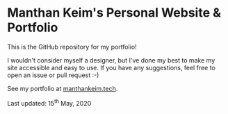 # Manthan Keim's Personal Website &amp; Portfolio

This is the GitHub repository for my portfolio!

I wouldn't consider myself a designer, but I've done my best to make my site accessible and easy to use. If you have any suggestions, feel free to open an issue or pull request :-)

See my portfolio at [manthankeim.tech](http://manthankeim.tech).

Last updated: 15<sup>th</sup> May, 2020

